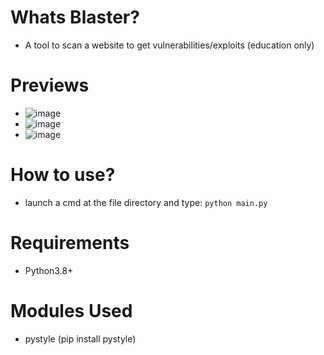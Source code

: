 # Whats Blaster?
- A tool to scan a website to get vulnerabilities/exploits (education only)
# Previews
- ![image](https://user-images.githubusercontent.com/99289712/190877727-dc53196c-9f3a-4973-9e26-55ea3aed8a87.png)
- ![image](https://user-images.githubusercontent.com/99289712/190877744-e034a252-f7ae-4943-b477-0a4ed7a2a544.png)
- ![image](https://user-images.githubusercontent.com/99289712/190877748-75d9677a-436f-45e1-b75a-55207fc34164.png)


# How to use?
- launch a cmd at the file directory and type: `python main.py`
# Requirements
- Python3.8+
# Modules Used
- pystyle (pip install pystyle)
